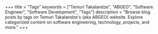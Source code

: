 +++
title = "Tags"
keywords = ["Temuri Takalandze", "ABGEO", "Software Engineer", "Software Development", "Tags"]
description = "Browse blog posts by tags on Temuri Takalandze's (aka ABGEO) website. Explore categorized content on software engineering, technology, projects, and more."
+++
